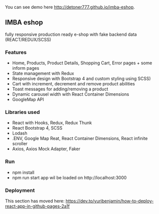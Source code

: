 You can see demo here http://detoner777.github.io/imba-eshop.

## IMBA eshop 
fully responsive production ready e-shop with fake backend data (REACT/REDUX/SCSS)

### Features
- Home, Products, Product Details, Shopping Cart, Error pages + some inform pages
- State management with Redux
- Responsive design with Bootstrap 4 and custom styling using SCSS)
- Cart with increment, decrement and remove product abilities
- Toast messages for adding/removing a product
- Dynamic carousel width with React Container Dimensions
- GoogleMap API

### Libraries used
- React with Hooks, Redux, Redux Thunk
- React Bootstrap 4, SCSS
- Lodash
- .ENV, Google Map Reat, React Container Dimensions, React infinite scroller
- Axios, Axios Mock Adapter, Faker

### Run
- npm install
- npm run start app wil be loaded on http://localhost:3000

### Deployment
This section has moved here: https://dev.to/yuribenjamin/how-to-deploy-react-app-in-github-pages-2a1f


